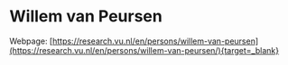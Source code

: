 # Willem van Peursen

Webpage: [https://research.vu.nl/en/persons/willem-van-peursen](https://research.vu.nl/en/persons/willem-van-peursen/){target=_blank}
